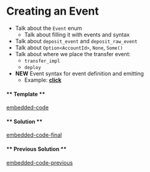 Creating an Event
===

- Talk about the `Event` enum
    - Talk about filling it with events and syntax
- Talk about `deposit_event` and `deposit_raw_event`
- Talk about `Option<AccountId>`, `None`, `Some()`
- Talk about where we place the transfer event:
    - `transfer_impl`
    - `deploy`
- **NEW** Event syntax for event definition and emitting
    - Example: [**click**](https://github.com/paritytech/ink/blob/master/examples/lang/events/src/lib.rs)

<!-- tabs:start -->

#### ** Template **

[embedded-code](./assets/2.3-template.rs ':include :type=code embed-template')

#### ** Solution **

[embedded-code-final](./assets/2.3-finished-code.rs ':include :type=code embed-final')

#### ** Previous Solution **

[embedded-code-previous](./assets/2.2-finished-code.rs ':include :type=code embed-previous')

<!-- tabs:end -->